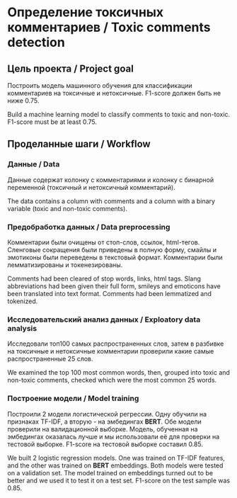 # Определение токсичных комментариев / Toxic comments detection

## Цель проекта / Project goal
Построить модель машинного обучения для классификации комментариев на токсичные и нетоксичные. F1-score должен быть не ниже 0.75.

Build a machine learning model to classify comments to toxic and non-toxic. F1-score must be at least 0.75.

## Проделанные шаги / Workflow

### Данные / Data
Данные содержат колонку с комментариями и колонку с бинарной переменной (токсичный и нетоксичный комментарий).

The data contains a column with comments and a column with a binary variable (toxic and non-toxic comments).

### Предобработка данных / Data preprocessing
Комментарии были очищены от стоп-слов, ссылок, html-тегов. Сленговые сокращения были приведены в полную форму, смайлы и эмотиконы были переведены в текстовый формат. Комментарии были лемматизированы и токенезированы.

Comments had been cleared of stop words, links, html tags. Slang abbreviations had been given their full form, smileys and emoticons have been translated into text format. Comments had been lemmatized and tokenized.

### Исследовательский анализ данных / Exploatory data analysis
Исследовали топ100 самых распространенных слов, затем в разбивке на токсичные и нетоксичные комментарии проверили какие самые распространенные 25 слов.

We examined the top 100 most common words, then, grouped into toxic and non-toxic comments, checked which were the most common 25 words.

### Построение модели / Model training
Построили 2 модели логистической регрессии. Одну обучили на признаках TF-IDF, а вторую - на эмбедингах **BERT**. Обе модели проверили на валидационной выборке. Модель, обученная на эмбедингах оказалась лучше и мы использовали её для проверки на тестовой выборке. F1-score на тестовой выборке составил 0.85.

We built 2 logistic regression models. One was trained on TF-IDF features, and the other was trained on **BERT** embeddings. Both models were tested on a validation set. The model trained on embeddings turned out to be better and we used it to test it on a test set. F1-score on the test sample was 0.85.